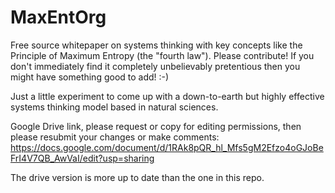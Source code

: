 # MaxEntOrg
Free source whitepaper on systems thinking with key concepts like the Principle of Maximum Entropy (the "fourth law"). Please contribute! If you don't immediately find it completely unbelievably pretentious then you might have something good to add! :-)

Just a little experiment to come up with a down-to-earth but highly effective systems thinking model based in natural sciences.

Google Drive link, please request or copy for editing permissions, then please resubmit your changes or make comments: https://docs.google.com/document/d/1RAk8pQR_hl_Mfs5gM2Efzo4oGJoBeFrI4V7QB_AwVaI/edit?usp=sharing

The drive version is more up to date than the one in this repo.
